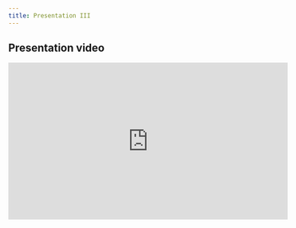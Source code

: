 ```yaml
---
title: Presentation III
---
```


## Presentation video
<iframe width="560" height="315" src="https://www.youtube.com/watch?v=SO6cIK69wg0" title="YouTube video player" frameborder="0" allow="accelerometer; autoplay; clipboard-write; encrypted-media; gyroscope; picture-in-picture" allowfullscreen></iframe>
